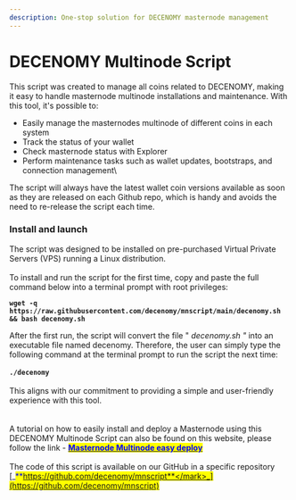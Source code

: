 ```yaml
---
description: One-stop solution for DECENOMY masternode management
---
```


# DECENOMY Multinode Script

This script was created to manage all coins related to DECENOMY, making it easy to handle masternode multinode installations and maintenance. With this tool, it's possible to:

* Easily manage the masternodes multinode of different coins in each system
* Track the status of your wallet
* &#x20;Check masternode status with Explorer
* &#x20;Perform maintenance tasks such as wallet updates, bootstraps, and connection management\


The script will always have the latest wallet coin versions available as soon as they are released on each Github repo, which is handy and avoids the need to re-release the script each time.

### Install and launch

The script was designed to be installed on pre-purchased Virtual Private Servers (VPS) running a Linux distribution.\
\
To install and run the script for the first time, copy and paste the full command below into a terminal prompt with root privileges:

**`wget -q https://raw.githubusercontent.com/decenomy/mnscript/main/decenomy.sh && bash decenomy.sh`**

After the first run, the script will convert the file " _decenomy.sh "_ into an executable file named decenomy. Therefore, the user can simply type the following command at the terminal prompt to run the script the next time:\
\
**`./decenomy`**\
\
This aligns with our commitment to providing a simple and user-friendly experience with this tool.\
\
\
A tutorial on how to easily install and deploy a Masternode using this DECENOMY Multinode Script can also be found on this website, please follow the link - [<mark style="color:blue;">**Masternode Multinode easy deploy**</mark>](../masternodes/masternode-multinode-easy-to-deploy.md)\
\
The code of this script is available on our GitHub in a specific repository\
[_<mark style="color:blue;">**https://github.com/decenomy/mnscript**</mark>_](https://github.com/decenomy/mnscript)

## &#x20; 
